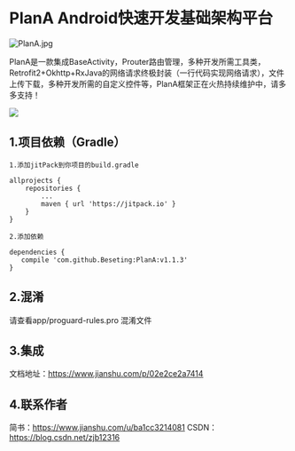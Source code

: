 # PlanA Android快速开发基础架构平台

![PlanA.jpg](https://upload-images.jianshu.io/upload_images/4768944-c63c7a20e42ef71b.jpg?imageMogr2/auto-orient/strip%7CimageView2/2/w/1240)

PlanA是一款集成BaseActivity，Prouter路由管理，多种开发所需工具类，Retrofit2+Okhttp+RxJava的网络请求终极封装（一行代码实现网络请求），文件上传下载，多种开发所需的自定义控件等，PlanA框架正在火热持续维护中，请多多支持！

[![](https://jitpack.io/v/Beseting/PlanA.svg)](https://jitpack.io/#Beseting/PlanA)

## 1.项目依赖（Gradle）
    1.添加jitPack到你项目的build.gradle

    allprojects {
        repositories {
            ...
            maven { url 'https://jitpack.io' }
		}
	}

    2.添加依赖

    dependencies {
	   compile 'com.github.Beseting:PlanA:v1.1.3'
	}

## 2.混淆

  请查看app/proguard-rules.pro 混淆文件

## 3.集成
   文档地址：https://www.jianshu.com/p/02e2ce2a7414
## 4.联系作者
   简书：https://www.jianshu.com/u/ba1cc3214081
   CSDN：https://blog.csdn.net/zjb12316